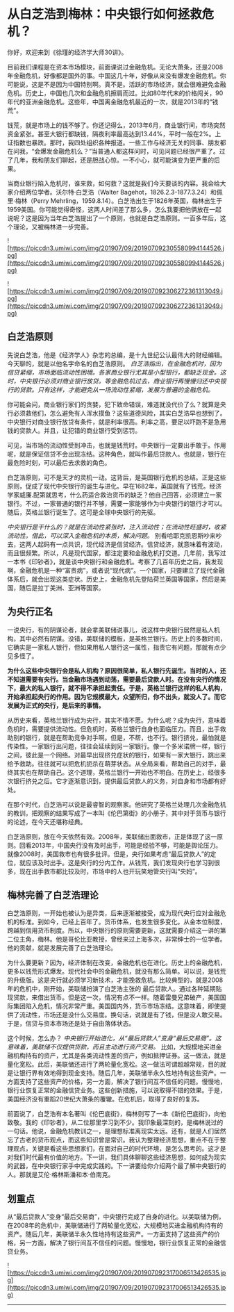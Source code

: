# 从白芝浩到梅林：中央银行如何拯救危机？

你好，欢迎来到《徐瑾的经济学大师30讲》。

目前我们课程是在资本市场模块，前面课说过金融危机。无论大萧条，还是2008年金融危机，好像都是国外的事。中国这几十年，好像从来没有爆发金融危机。你可能说，这是不是因为中国特别啊。真不是。活跃的市场经济，就会很难避免金融危机。历史上，中国也几次和金融危机擦肩而过。比如80年代末的价格闯关，90年代的亚洲金融危机。这些年，中国离金融危机最近的一次，就是2013年的“钱荒”。

钱荒，就是市场上的钱不够了。你还记得么，2013年6月，商业银行间，市场突然资金紧张。甚至大银行都缺钱，隔夜利率最高达到13.44%，平时一般在2%。上证指数也暴跌。那时，我四处组织各种报道。一些工作与经济无关的同事、朋友都在问我，“会爆发金融危机么？”当普通人都这样问时，可见问题已经很严重了。过了几年，我和朋友们聊起，还是胆战心惊。一不小心，就可能演变为更严重的后果。

当商业银行陷入危机时，谁来救，如何救？这就是我们今天要谈的内容。我会给大家介绍两位学者。沃尔特·白芝浩（Walter Bagehot，1826.2.3-1877.3.24）和佩里·梅林（Perry Mehrling，1959.8.14）。白芝浩出生于1826年英国，梅林出生于1959美国。你可能觉得奇怪，这两人时间差了那么多，怎么我要把他俩放在一起说呢？这是因为当年白芝浩提出了一个原则，也就是白芝浩原则。一百多年后，这个理论，又被梅林进一步完善。

![https://piccdn3.umiwi.com/img/201907/09/201907092305580994144526.jpg](https://piccdn3.umiwi.com/img/201907/09/201907092305580994144526.jpg)

![https://piccdn3.umiwi.com/img/201907/09/201907092306272361313049.jpg](https://piccdn3.umiwi.com/img/201907/09/201907092306272361313049.jpg)

## 白芝浩原则

先说白芝浩，他是《经济学人》杂志的总编，是十九世纪公认最伟大的财经编辑。今天聊的，就是以他名字命名的白芝浩原则。 *白芝浩指出，在金融危机时，因为信贷紧缩，市场面临流动性困境。各家商业银行尤其是小型银行，都缺乏现金。这时，中央银行必须对商业银行放贷。等金融危机过去，商业银行再慢慢归还中央银行的贷款。只有这样，才能避免从一场流动性紧缩，发展为普遍的金融危机。*

你可能会问，商业银行家们的贪婪，犯下致命错误，难道就没代价了么？就算是央行必须救他们，怎么避免有人浑水摸鱼？这些道德风险，其实白芝浩早也想到了。中央银行对商业银行放贷有条件，就是利率很高。利率之高，要足以吓跑不是急用钱的贷款人。并且，让犯错的商业银行受到惩罚。

可见，当市场的流动性受到冲击，也就是钱荒时。中央银行一定要出手敢于。作用呢，就是保证信贷不会出现冻结。这种角色，就叫作最后贷款人。也就是，银行在最危险时刻，可以最后去求救的角色。

白芝浩原则，可不是天才的灵机一动。这背后，是英国银行危机的总结。正是这些原则，促成了现代中央银行的诞生与进化。早在1682年，英国就有了钱荒。经济学家威廉.配第就思考，什么药适合救治货币的缺乏？他自己回答，必须建立一家银行。不过，一家普通的银行并不够，需要一家能够作为中央银行的银行才可以。随后，英格兰银行诞生了。这可是全球中央银行的先驱。

 *中央银行是干什么的？就是在流动性紧张时，注入流动性；在流动性旺盛时，收紧流动性。借此，可以深入金融危机的本质，解决问题。* 别看哈耶克凯恩斯吵来吵去，这两人起码有一点共识，现代经济是信贷经济。信贷经济，就意味着有波动，而且很频繁。所以，凡是现代国家，都注定要和金融危机打交道。几年前，我写过一本书《印钞者》，就是谈中央银行和金融危机。考察了几百年历史之后，我发现啊，金融危机是一种“富贵病”，或者说“现代病”。一个国家，只要建立了现代金融体系后，就会出现这类症状。历史上，金融危机先登陆荷兰英国等国家，然后是美国，随后是拉丁美洲、亚洲等国家。

## 为央行正名

一说央行，有的阴谋论者，就会拿美联储说事儿，说这样中央银行居然是私人机构，其中必然有阴谋。没错，美联储的模板，是英格兰银行。历史上的多数时间，它确实是一家私人银行，但如果用私人银行这一属性，指责它有问题，那就有点少见多怪了。

 **为什么这些中央银行会是私人机构？原因很简单，私人银行先诞生。当时的人，还不知道需要有央行。当金融市场遇到动荡，需要最后贷款人时。在没有央行的情况下，最大的私人银行，就不得不承担起责任。于是，英格兰银行这样的私人机构，开始承担起央行的作用。因为它规模最大，众望所归，你不出头，就没人了。而它发展为正式的央行，是后来的事情。**

从历史来看，英格兰银行成为央行，其实不情不愿。为什么呢？成为央行，意味着危机时，需要提供流动性。但危机时，英格兰银行自身也面临压力。而且，出手救助别的银行，就是在帮助竞争对手啊。但是，不帮，也不行。银行挤兑，最怕就是传染性。一家银行出问题，往往会延续到另一家银行。像一个多米诺牌一样，银行之间，彼此是一个网络。对最早出现挤兑症状的银行，如果有一家大银行，跳出来给予救助。往往就可以把危机扼杀在萌芽状态。从全局来看，帮助自己的对手，最终其实也在帮助自己。这个道理，英格兰银行一开始也不明白。在历史上，经很多次银行挤兑之后。它才逐渐意识到，提供最后贷款人的义务，对自身和市场都有好处。

在那个时代，白芝浩可以说是最睿智的观察家。他研究了英格兰处理几次金融危机的教训，把观察的结果写成了一本叫《伦巴第街》的小册子，其中对于货币与银行的论述，在今天还堪称经典。

白芝浩原则，放在今天依然有效。2008年，美联储出面救市，正是体现了这一原则。回看2013年，中国央行没有及时出手，可能是经验不够，可能是舆论压力。就像2008时，美国救市也有很多批评。但是，央行如果考虑“最后贷款人”的定位，就应该及时出手。这是央行的分内工作。从钱荒，我们发现央行也学习到很多，现在出手救市都比较及时，市场中的人也开玩笑地管央行叫“央妈”。

## 梅林完善了白芝浩理论

白芝浩原则，一开始也被认为是异类，后来逐渐被接受，成为现代央行应对金融危机的标准。到如今，已经上百年了。货币体系，也发生很多变化。从金本位制度，跨越到信用货币制度。所以，中央银行的原则需要更新，这就需要介绍这一讲的第二位主角，梅林。他是哥伦比亚教授，曾经来过上海多次，非常绅士的一位学者。他的贡献，就是发展完善了白芝浩理论。

为什么要更新？因为，经济体制在改变，金融危机也在进化。历史上的金融危机，更多以钱荒形式爆发。现代社会中的金融危机，就没有那么简单。可以说，是钱荒的升级版。这是央行就必须学习新技术，才能挽救危机。比较典型的，就是2008年的危机中，刚开始，美联储扮演了白芝浩主张的 最后贷款人。通过各种延期贴现贷款，来借出货币。但是这一次，情况有点不一样。随着雷曼兄弟破产，美国国际集团陷入危机，情况非常严重。美国国内外，货币市场冻结。这意味着，即使提供了流动性，市场还是没什么交易度。换句话，说就是有了钱，但是没人敢交易。于是，信贷与资本市场还是处于自由落体状态。

这个时候，怎么办？ *中央银行开始进化，从“最后贷款人”变身“最后交易商”。这意味着，美联储不仅提供贷款，而且主动进行资产交易。* 比如，大规模地买进金融机构持有的资产，尤其是各类流动性差的资产，例如抵押证券。这一做法，就是量化宽松。此后，美联储还进行了两轮量化宽松。这一做法可谓超越常规，目的就是让银行界有效地得到现金支持。随后几年，美联储半永久性地持有这些资产。一方面支持了这些资产的价格，另一方面，解决了银行间互不信任的问题。慢慢地，银行业恢复正常的金融信贷业务。这些创新措施，可以说取得不错的效果。于是，美国经济没有重蹈20世纪大萧条的覆辙。在危机后，取得了良好的复苏。

前面说了，白芝浩有本名著叫《伦巴底街》，梅林则写了一本《新伦巴底街》，向他致敬。我的《印钞者》，从二位那里学习到不少。我印象最深刻的，是梅林说过的一句话。他说，金融危机教训之一，是理想标准离现实太远。还有，就是人们居然忘了古老的货币观点，而这些知识曾是常识。我认为整理经济思想，重点不在于整理观点，关键是看这些思想家们，在面对自己的时代环境，是怎么思考的。这才是对我们时代最有价值的地方。下一讲，我们具体聊聊这些经济思想，如何成为现实的武器，在中央银行家手中完成实践的。下一讲要给你介绍两个最了解中央银行的人。那就是艾伦·格林斯潘和本·伯南克。

## 划重点

从“最后贷款人”变身“最后交易商”，中央银行完成了自身的进化。以美联储为例，在2008年的危机中，美联储进行了两轮量化宽松，大规模地买进金融机构持有的资产。随后几年，美联储半永久性地持有这些资产。一方面支持了这些资产的价格，另一方面，解决了银行间互不信任的问题。慢慢地，银行业恢复正常的金融信贷业务。

![https://piccdn3.umiwi.com/img/201907/09/201907092317006513426535.jpg](https://piccdn3.umiwi.com/img/201907/09/201907092317006513426535.jpg)

---
